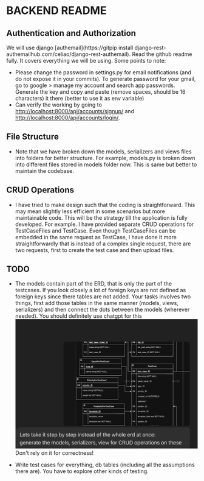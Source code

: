 # BACKEND README

## Authentication and Authorization
We will use django [authemail](https://gitpip install django-rest-authemailhub.com/celiao/django-rest-authemail).
Read the github readme fully. It covers everything we will be using.
Some points to note:
- Please change the password in settings.py for email notifications (and do not expose it in your commits). To generate password for your gmail, go to google > manage my account and search app passwords. Generate the key and copy and paste (remove spaces, should be 16 characters) it there (better to use it as env variable)
- Can verify the working by going to [http://localhost:8000/api/accounts/signup/](http://localhost:8000/api/accounts/signup/) and [http://localhost:8000/api/accounts/login/](http://localhost:8000/api/accounts/signup/).

## File Structure
- Note that we have broken down the models, serializers and views files into folders for better structure. For example, models.py is broken down into different files stored in models folder now. This is same but better to maintain the codebase.

## CRUD Operations
- I have tried to make design such that the coding is straightforward. This may mean slightly less efficient in some scenarios but more maintainable code. This will be the strategy till the application is fully developed. For example. I have provided separate CRUD operations for TestCaseFiles and TestCase. Even though TestCaseFiles can be embedded in the same request as TestCase, I have done it more straightforwardly that is instead of a complex single request, there are two requests, first to create the test case and then upload files.

## TODO
- The models contain part of the ERD, that is only the part of the testcases. If you look closely a lot of foreign keys are not defined as foreign keys since there tables are not added. Your tasks involves two things, first add those tables in the same manner (models, views, serializers) and then connect the dots between the models (wherever needed). You should definitely use chatgpt for this ![Example](image.png) Don't rely on it for correctness!

- Write test cases for everything, db tables (including all the assumptions there are). You have to explore other kinds of testing.

